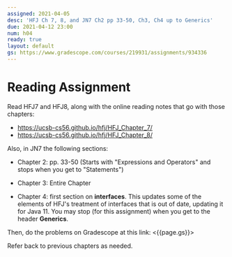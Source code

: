 ```yaml
---
assigned: 2021-04-05
desc: 'HFJ Ch 7, 8, and JN7 Ch2 pp 33-50, Ch3, Ch4 up to Generics'
due: 2021-04-12 23:00
num: h04
ready: true
layout: default
gs: https://www.gradescope.com/courses/219931/assignments/934336
---
```


# Reading Assignment

Read HFJ7 and HFJ8, along with the online reading notes that go with those chapters:

* https://ucsb-cs56.github.io/hfj/HFJ_Chapter_7/
* https://ucsb-cs56.github.io/hfj/HFJ_Chapter_8/


Also, in  JN7 the following sections:

* Chapter 2: pp. 33-50 (Starts with 
  "Expressions and Operators" and stops when you 
  get to "Statements")

* Chapter 3: Entire Chapter

* Chapter 4: first section on **interfaces**.
  This updates some of the elements of HFJ's treatment
  of interfaces that is out of date, updating it for 
  Java 11.   You may stop (for this assignment) when 
  you get to the header **Generics**.

Then, do the problems on Gradescope at this link: <{{page.gs}}> 

Refer back to previous chapters as needed.
